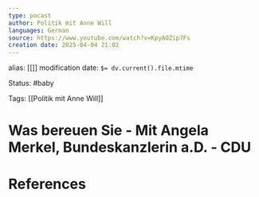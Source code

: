 ```yaml
---
type: pocast
author: Politik mit Anne Will
languages: German
source: https://www.youtube.com/watch?v=KpyAOZip7Fs
creation date: 2025-04-04 21:02
---
```

alias: [[]]
modification date: `$= dv.current().file.mtime`

Status: #baby 

Tags: [[Politik mit Anne Will]]

# Was bereuen Sie - Mit Angela Merkel, Bundeskanzlerin a.D. - CDU



















# References
